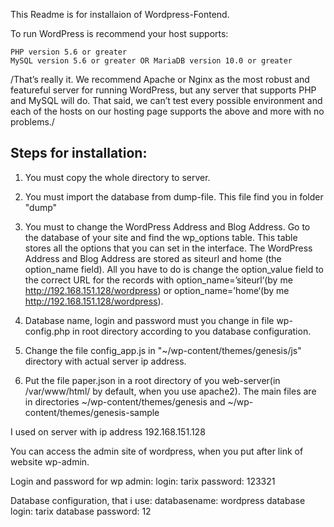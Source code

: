 
This Readme is for installaion of Wordpress-Fontend.

To run WordPress is recommend your host supports:

    PHP version 5.6 or greater
    MySQL version 5.6 or greater OR MariaDB version 10.0 or greater

/That’s really it. We recommend Apache or Nginx as the most robust and featureful server for running WordPress, but any server that supports PHP and MySQL will do. That said, we can’t test every possible environment and each of the hosts on our hosting page supports the above and more with no problems./


## Steps for installation:

1. You must copy the whole directory to server.
2. You must import the database from dump-file. This file find you in folder "dump"
3. You must to change the WordPress Address and Blog Address. Go to the database of your site and find the wp_options table. This table stores all the options that you can set in the interface. The WordPress Address and Blog Address are stored as siteurl and home (the option_name field). All you have to do is change the option_value field to the correct URL for the records with option_name=’siteurl‘(by me http://192.168.151.128/wordpress) or option_name=’home‘(by me http://192.168.151.128/wordpress).
4. Database name, login and password must you change in file wp-config.php in root directory according to you database configuration.

5. Change the file config_app.js in "~/wp-content/themes/genesis/js" directory with actual server ip address.
6. Put the file paper.json in a root directory of you web-server(in /var/www/html/ by default, when you use apache2).
The main files are in directories ~/wp-content/themes/genesis and ~/wp-content/themes/genesis-sample


I used on server with ip address 192.168.151.128

You can access the admin site of wordpress, when you put after link of website wp-admin.

Login and password for wp admin:
login: tarix
password: 123321

Database configuration, that i use:
databasename: wordpress
database login: tarix
database password: 12

